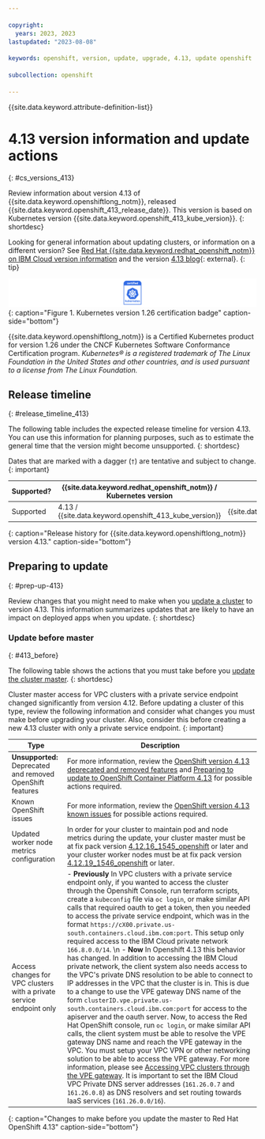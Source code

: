 ```yaml
---

copyright:
  years: 2023, 2023
lastupdated: "2023-08-08"

keywords: openshift, version, update, upgrade, 4.13, update openshift

subcollection: openshift

---
```


{{site.data.keyword.attribute-definition-list}}





# 4.13 version information and update actions
{: #cs_versions_413}

Review information about version 4.13 of {{site.data.keyword.openshiftlong_notm}}, released {{site.data.keyword.openshift_413_release_date}}. This version is based on Kubernetes version {{site.data.keyword.openshift_413_kube_version}}. 
{: shortdesc}

Looking for general information about updating clusters, or information on a different version? See [Red Hat {{site.data.keyword.redhat_openshift_notm}} on IBM Cloud version information](/docs/openshift?topic=openshift-openshift_versions) and the version [4.13 blog](https://www.redhat.com/en/blog/red-hat-openshift-413-now-available){: external}.
{: tip}



![This badge indicates Kubernetes version 1.26 certification for {{site.data.keyword.openshiftlong_notm}}](images/certified-kubernetes-color.svg){: caption="Figure 1. Kubernetes version 1.26 certification badge" caption-side="bottom"}

{{site.data.keyword.openshiftlong_notm}} is a Certified Kubernetes product for version 1.26 under the CNCF Kubernetes Software Conformance Certification program. _Kubernetes® is a registered trademark of The Linux Foundation in the United States and other countries, and is used pursuant to a license from The Linux Foundation._



## Release timeline 
{: #release_timeline_413}

The following table includes the expected release timeline for version 4.13. You can use this information for planning purposes, such as to estimate the general time that the version might become unsupported. 
{: shortdesc}

Dates that are marked with a dagger (`†`) are tentative and subject to change.
{: important}

| Supported? | {{site.data.keyword.redhat_openshift_notm}} / Kubernetes version | Release date | Unsupported date |
| --- | --- | --- | --- |
| Supported | 4.13 / {{site.data.keyword.openshift_413_kube_version}} | {{site.data.keyword.openshift_413_release_date}} | {{site.data.keyword.openshift_413_unsupported_date}}`†` |
{: caption="Release history for {{site.data.keyword.openshiftlong_notm}} version 4.13." caption-side="bottom"}

## Preparing to update
{: #prep-up-413}

Review changes that you might need to make when you [update a cluster](/docs/openshift?topic=openshift-update) to version 4.13. This information summarizes updates that are likely to have an impact on deployed apps when you update.
{: shortdesc}



### Update before master
{: #413_before}

The following table shows the actions that you must take before you [update the cluster master](/docs/openshift?topic=openshift-update#master).
{: shortdesc}

Cluster master access for VPC clusters with a private service endpoint changed significantly from version 4.12. Before updating a cluster of this type, review the following information and consider what changes you must make before upgrading your cluster. Also, consider this before creating a new  4.13 cluster with only a private service endpoint.
{: important}

| Type | Description |
| --- | --- |
| **Unsupported:** Deprecated and removed OpenShift features | For more information, review the [OpenShift version 4.13 deprecated and removed features](https://docs.openshift.com/container-platform/4.13/release_notes/ocp-4-13-release-notes.html#ocp-4-13-deprecated-removed-features) and [Preparing to update to OpenShift Container Platform 4.13](https://docs.openshift.com/container-platform/4.13/updating/updating-cluster-prepare.html#updating-cluster-prepare) for possible actions required. |
| Known OpenShift issues | For more information, review the [OpenShift version 4.13 known issues](https://docs.openshift.com/container-platform/4.13/release_notes/ocp-4-13-release-notes.html#ocp-4-13-known-issues) for possible actions required. |
| Updated worker node metrics configuration | In order for your cluster to maintain pod and node metrics during the update, your cluster master must be at fix pack version [4.12.16_1545_openshift](/docs/openshift?topic=openshift-openshift_changelog_412&interface=ui#41216_1545_openshift_M) or later and your cluster worker nodes must be at fix pack version [4.12.19_1546_openshift](/docs/openshift?topic=openshift-openshift_changelog_412&interface=ui#41219_1546_openshift_W) or later. |
| Access changes for VPC clusters with a private service endpoint only  | - **Previously** In VPC clusters with a private service endpoint only, if you wanted to access the cluster through the Openshift Console, run terraform scripts, create a `kubeconfig` file via `oc login`, or make similar API calls that required oauth to get a token, then you needed to access the private service endpoint, which was in the format `https://cX00.private.us-south.containers.cloud.ibm.com:port`. This setup only required access to the IBM Cloud private network `166.8.0.0/14`.  \n - **Now** In Openshift 4.13 this behavior has changed. In addition to accessing the IBM Cloud private network, the client system also needs access to the VPC's private DNS resolution to be able to connect to IP addresses in the VPC that the cluster is in. This is due to a change to use the VPE gateway DNS name of the form `clusterID.vpe.private.us-south.containers.cloud.ibm.com:port` for access to the apiserver and the oauth server. Now, to access the Red Hat OpenShift console, run `oc login`, or make similar API calls, the client system must be able to resolve the VPE gateway DNS name and reach the VPE gateway in the VPC. You must setup your VPC VPN or other networking solution to be able to access the VPE gateway. For more information, please see [Accessing VPC clusters through the VPE gateway](/docs/openshift?topic=openshift-access_cluster#vpc_vpe). It is important to set the IBM Cloud VPC Private DNS server addresses (`161.26.0.7` and `161.26.0.8`) as DNS resolvers and set routing towards IaaS services (`161.26.0.0/16`). |
{: caption="Changes to make before you update the master to Red Hat OpenShift 4.13" caption-side="bottom"}




